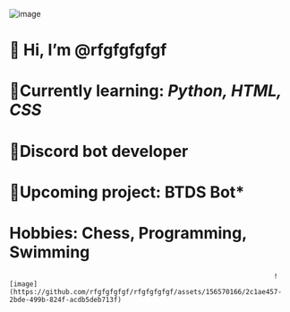 ![image](https://github.com/rfgfgfgfgf/rfgfgfgfgf/assets/156570166/0606bd0c-70f1-4c19-b0fc-0e54b7bb9878)


# 👋 Hi, I’m @rfgfgfgfgf
# 📗Currently learning: ***Python, HTML, CSS***
# 📱Discord bot developer                                                                                                                                                      
# 🤖**Upcoming project: BTDS Bot***
# Hobbies: Chess, Programming, Swimming

                                                                      ![image](https://github.com/rfgfgfgfgf/rfgfgfgfgf/assets/156570166/2c1ae457-2bde-499b-824f-acdb5deb713f)


 
 
 



